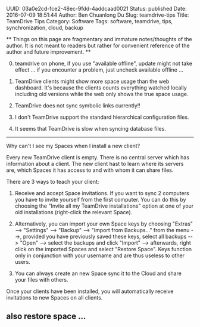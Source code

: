 UUID: 03a0e2cd-fce2-48ec-9fdd-4addcaad0021
Status: published
Date: 2016-07-09 18:51:44
Author: Ben Chuanlong Du
Slug: teamdrive-tips
Title: TeamDrive Tips
Category: Software
Tags: software, teamdrive, tips, synchronization, cloud, backup

**
Things on this page are
fragmentary and immature notes/thoughts of the author.
It is not meant to readers
but rather for convenient reference of the author and future improvement.
**
 
0. teamdrive on phone, if you use "available offline", update might not take effect ...
if you encounter a problem, just uncheck available offline ...

1. TeamDrive clients might show more space usage than the web dashboard. 
It's because the clients counts everything watched locally including old versions
while the web only shows the true space usage. 

2. TeamDrive does not sync symbolic links currently!!

3. I don't TeamDrive support the standard hierarchical configuration files. 


2. It seems that TeamDrive is slow when syncing database files.

---------------------------------------
Why can't I see my Spaces when I install a new client?

Every new TeamDrive client is empty. There is no central server which has information about a client. The new client hast to learn where its servers are, which Spaces it has access to and with whom it can share files.

There are 3 ways to teach your client:

1) Receive and accept Space invitations.
If you want to sync 2 computers you have to invite yourself from the first computer. You can do this by choosing the "Invite all my TeamDrive installations" option at one of your old installations (right-click the relevant Space).

2) Alternatively, you can import your own Space keys by choosing "Extras" --> "Settings" --> "Backup" --> "Import from Backups..." from the menu -->, provided you have previously saved these keys, select all backups --> "Open" --> select the backups and click "Import" --> afterwards, right click on the imported Spaces and select "Restore Space". Keys function only in conjunction with your username and are thus useless to other users.

3) You can always create an new Space sync it to the Cloud and share your files with others.

Once your clients have been installed, you will automatically receive invitations to new Spaces on all clients.

also restore space ...
---------------------------------------
